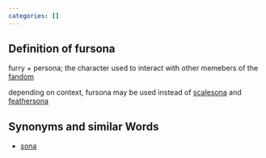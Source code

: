 ```yaml
---
categories: []
---
```

## Definition of fursona

furry + persona; the character used to interact with other memebers of the [fandom](./furry%20fandom)

depending on context, fursona may be used instead of [scalesona](./scalesona) and [feathersona](./scalesona)

## Synonyms and similar Words

- [sona](./sona)

